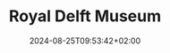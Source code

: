 ---
date: '2024-08-25T09:53:42+02:00' # date in which the content is created - defaults to "today"
title: 'Royal Delft Museum'
draft: false # set to "true" if you want to hide the content 

# link: "https://www.adrianmoreno.info" # optional URL

params:
    logo:
        x: "images/clients/logo-royal-delft-museum.png"
        _2x: "images/clients/logo-royal-delft-museum.png"
        
## The content is not used (yet). If you have ideas on how to use it, 
## you can suggest it at https://github.com/zetxek/adritian-free-hugo-theme/discussions 
---